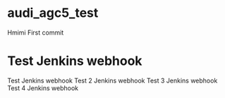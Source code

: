 # audi_agc5_test
Hmimi First commit

# Test Jenkins webhook
Test Jenkins webhook
Test 2 Jenkins webhook
Test 3 Jenkins webhook
Test 4 Jenkins webhook
